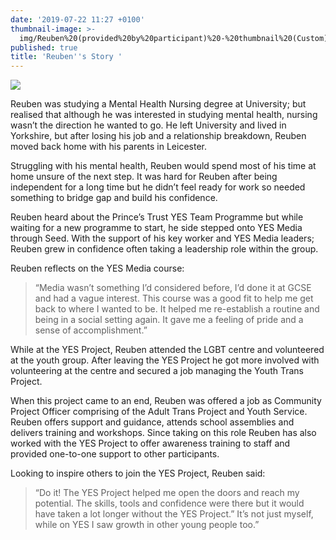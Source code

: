 ```yaml
---
date: '2019-07-22 11:27 +0100'
thumbnail-image: >-
  img/Reuben%20(provided%20by%20participant)%20-%20thumbnail%20(Custom)%20(1).jpg
published: true
title: 'Reuben''s Story '
---
```


![]({{site.baseurl}}/img/Reuben%20(provided%20by%20participant)%20-%20body.jpg)

Reuben was studying a Mental Health Nursing degree at University; but realised that although he was interested in studying mental health, nursing wasn’t the direction he wanted to go. He left University and lived in Yorkshire, but after losing his job and a relationship breakdown, Reuben moved back home with his parents in Leicester.

Struggling with his mental health, Reuben would spend most of his time at home unsure of the next step. It was hard for Reuben after being independent for a long time but he didn’t feel ready for work so needed something to bridge gap and build his confidence. 

Reuben heard about the Prince’s Trust YES Team Programme but while waiting for a new programme to start, he side stepped onto YES Media through Seed. With the support of his key worker and YES Media leaders; Reuben grew in confidence often taking a leadership role within the group.

Reuben reflects on the YES Media course:
> “Media wasn’t something I’d considered before, I’d done it at GCSE and had a vague interest. This course was a good fit to help me get back to where I wanted to be. It helped me re-establish a routine and being in a social setting again. It gave me a feeling of pride and a sense of accomplishment.”

While at the YES Project, Reuben attended the LGBT centre and volunteered at the youth group. After leaving the YES Project he got more involved with volunteering at the centre and secured a job managing the Youth Trans Project.

When this project came to an end, Reuben was offered a job as Community Project Officer comprising of the Adult Trans Project and Youth Service. Reuben offers support and guidance, attends school assemblies and delivers training and workshops. Since taking on this role Reuben has also worked with the YES Project to offer awareness training to staff and provided one-to-one support to other participants.

Looking to inspire others to join the YES Project, Reuben said:
> “Do it! The YES Project helped me open the doors and reach my potential. The skills, tools and confidence were there but it would have taken a lot longer without the YES Project.” It’s not just myself, while on YES I saw growth in other young people too.”
